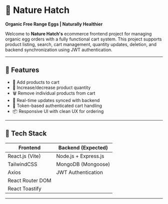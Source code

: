 # 🥚 Nature Hatch

**Organic Free Range Eggs | Naturally Healthier**

Welcome to **Nature Hatch's** ecommerce frontend project for managing organic egg orders with a fully functional cart system. This project supports product listing, search, cart management, quantity updates, deletion, and backend synchronization using JWT authentication.

---

## 🚀 Features

- 🛒 Add products to cart
- 🔢 Increase/decrease product quantity
- 🗑️ Remove individual products from cart
- 🔁 Real-time updates synced with backend
- 🔐 Token-based authenticated cart handling
- 📦 Responsive UI with clean UX for ordering

---

## 🧩 Tech Stack

| Frontend            | Backend (Expected)   |
|---------------------|----------------------|
| React.js (Vite)     | Node.js + Express.js |
| TailwindCSS         | MongoDB (Mongoose)   |
| Axios               | JWT Authentication   |
| React Router DOM    |                      |
| React Toastify      |                      |

---
